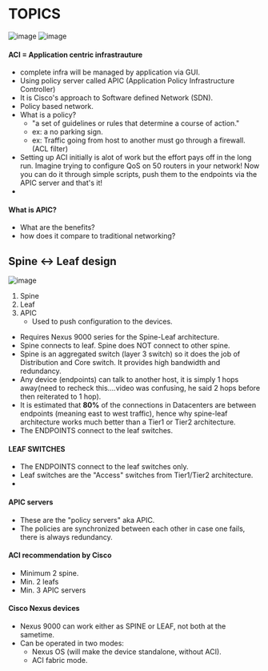 # TOPICS
![image](https://github.com/user-attachments/assets/2ac8ff2a-a260-499e-a6e4-ec5af1335a55)
![image](https://github.com/user-attachments/assets/0bde0275-1c35-45cb-8243-77658e010704)



#### ACI = Application centric infrastrauture
- complete infra will be managed by application via GUI.
- Using policy server called APIC (Application Policy Infrastructure Controller)
- It is Cisco's approach to Software defined Network (SDN).
- Policy based network.
- What is a policy?
   - "a set of guidelines or rules that determine a course of action."
   - ex: a no parking sign.
   - ex: Traffic going from host to another must go through a firewall. (ACL filter)
- Setting up ACI initially is alot of work but the effort pays off in the long run. Imagine trying to configure QoS on 50 routers in your network! Now you can do it through simple scripts, push them to the endpoints via the APIC server and that's it!
- 


#### What is APIC?
- What are the benefits?
- how does it compare to traditional networking?

## Spine <-> Leaf design
![image](https://github.com/user-attachments/assets/17dd463f-45f8-4eb0-88b8-4de23eb6b70a)
1. Spine
2. Leaf
3. APIC
   - Used to push configuration to the devices.
- Requires Nexus 9000 series for the Spine-Leaf architecture.
- Spine connects to leaf. Spine does NOT connect to other spine.
- Spine is an aggregated switch (layer 3 switch) so it does the job of Distribution and Core switch. It provides high bandwidth and redundancy.
- Any device (endpoints) can talk to another host, it is simply 1 hops away(need to recheck this....video was confusing, he said 2 hops before then reiterated to 1 hop).
- It is estimated that **80%** of the connections in Datacenters are between endpoints (meaning east to west traffic), hence why spine-leaf architecture works much better than a Tier1 or Tier2 architecture.
- The ENDPOINTS connect to the leaf switches.

#### LEAF SWITCHES
- The ENDPOINTS connect to the leaf switches only.
- Leaf switches are the "Access" switches from Tier1/Tier2 architecture.
- 

#### APIC servers
- These are the "policy servers" aka APIC.
- The policies are synchronized between each other in case one fails, there is always redundancy.

#### ACI recommendation by Cisco
- Minimum 2 spine.
- Min. 2 leafs
- Min. 3 APIC servers

#### Cisco Nexus devices
- Nexus 9000 can work either as SPINE or LEAF, not both at the sametime.
- Can be operated in two modes:
   - Nexus OS (will make the device standalone, without ACI).
   - ACI fabric mode.
 

